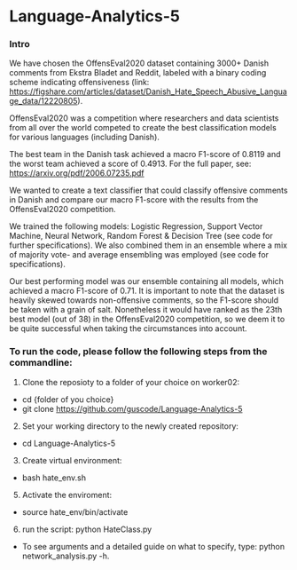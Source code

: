# Language-Analytics-5

### Intro

We have chosen the OffensEval2020 dataset containing 3000+ Danish comments from Ekstra Bladet and Reddit, labeled with a binary coding scheme indicating offensiveness (link: https://figshare.com/articles/dataset/Danish_Hate_Speech_Abusive_Language_data/12220805).

OffensEval2020 was a competition where researchers and data scientists from all over the world competed to create the best classification models for various languages (including Danish). 

The best team in the Danish task achieved a macro F1-score of 0.8119 and the worst team achieved a score of 0.4913. For the full paper, see: https://arxiv.org/pdf/2006.07235.pdf

We wanted to create a text classifier that could classify offensive comments in Danish and compare our macro F1-score with the results from the OffensEval2020 competition.

We trained the following models: Logistic Regression, Support Vector Machine, Neural Network, Random Forest & Decision Tree (see code for further specifications). We also combined them in an ensemble where a mix of majority vote- and average ensembling was employed (see code for specifications).

Our best performing model was our ensemble containing all models, which achieved a macro F1-score of 0.71. It is important to note that the dataset is heavily skewed towards non-offensive comments, so the F1-score should be taken with a grain of salt. Nonetheless it would have ranked as the 23th best model (out of 38) in the OffensEval2020 competition, so we deem it to be quite successful when taking the circumstances into account.


### To run the code, please follow the following steps from the commandline:
1. Clone the reposioty to a folder of your choice on worker02: 
- cd {folder of you choice}
- git clone https://github.com/guscode/Language-Analytics-5
2. Set your working directory to the newly created repository:
- cd Language-Analytics-5
3. Create virtual environment: 
- bash hate_env.sh 
5. Activate the enviroment:
- source hate_env/bin/activate
6.  run the script: python HateClass.py
- To see arguments and a detailed guide on what to specify, type: python network_analysis.py -h.
